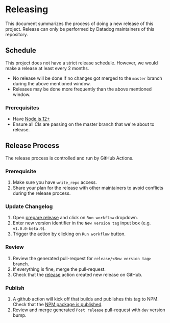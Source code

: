 # Releasing

This document summarizes the process of doing a new release of this project.
Release can only be performed by Datadog maintainers of this repository.

## Schedule
This project does not have a strict release schedule. However, we would make a release at least every 2 months.
  - No release will be done if no changes got merged to the `master` branch during the above mentioned window.
  - Releases may be done more frequently than the above mentioned window.

### Prerequisites
- Have [Node.js 12+](https://nodejs.org/en/)
- Ensure all CIs are passing on the master branch that we're about to release.

## Release Process

The release process is controlled and run by GitHub Actions.
### Prerequisite

1. Make sure you have `write_repo` access.
1. Share your plan for the release with other maintainers to avoid conflicts during the release process.

### Update Changelog

1. Open [prepare release](https://github.com/DataDog/datadog-api-client-typescript/actions/workflows/prepare_release.yml) and click on `Run workflow` dropdown.
1. Enter new version identifier in the `New version tag` input box (e.g. `v1.0.0-beta.9`).
1. Trigger the action by clicking on `Run workflow` button.

### Review

1. Review the generated pull-request for `release/<New version tag>` branch.
1. If everything is fine, merge the pull-request.
1. Check that the [release](https://github.com/DataDog/datadog-api-client-typescript/actions/workflows/release.yml) action created new release on GitHub.

### Publish

1. A github action will kick off that builds and publishes this tag to NPM. Check that the [NPM package is published](https://www.npmjs.com/package/@datadog/datadog-api-client).
1. Review and merge generated `Post release` pull-request with `dev` version bump.
